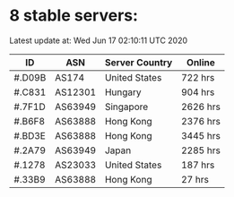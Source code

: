 # 8 stable servers:

Latest update at: Wed Jun 17 02:10:11 UTC 2020

| ID | ASN | Server Country | Online |
| -- | --- | -------------- | ------ |
| #.D09B | AS174 | United States | 722 hrs |
| #.C831 | AS12301 | Hungary | 904 hrs |
| #.7F1D | AS63949 | Singapore | 2626 hrs |
| #.B6F8 | AS63888 | Hong Kong | 2376 hrs |
| #.BD3E | AS63888 | Hong Kong | 3445 hrs |
| #.2A79 | AS63949 | Japan | 2285 hrs |
| #.1278 | AS23033 | United States | 187 hrs |
| #.33B9 | AS63888 | Hong Kong | 27 hrs |

